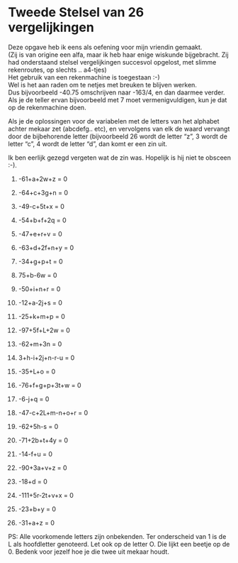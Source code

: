 # Tweede Stelsel van 26 vergelijkingen

Deze opgave heb ik eens als oefening voor mijn vriendin gemaakt.  
(Zij is van origine een alfa, maar ik heb haar enige wiskunde
bijgebracht. Zij had onderstaand stelsel vergelijkingen succesvol
opgelost, met slimme rekenroutes, op slechts .. a4-tjes)  
Het gebruik van een rekenmachine is toegestaan :-)  
Wel is het aan raden om te netjes met breuken te blijven werken.  
Dus bijvoorbeeld -40.75 omschrijven naar -163/4, en dan daarmee verder.
Als je de teller ervan bijvoorbeeld met 7 moet vermenigvuldigen, kun je
dat op de rekenmachine doen.

Als je de oplossingen voor de variabelen met de letters van het alphabet
achter mekaar zet (abcdefg.. etc), en vervolgens van elk de waard
vervangt door de bijbehorende letter (bijvoorbeeld 26 wordt de letter
“z”, 3 wordt de letter “c”, 4 wordt de letter “d”, dan komt er een zin
uit.  
  
Ik ben eerlijk gezegd vergeten wat de zin was. Hopelijk is hij niet te
obsceen :-).

1.  -61+a+2w+z = 0

2.  -64+c+3g+n = 0

3.  -49-c+5t+x = 0

4.  -54+b+f+2q = 0

5.  -47+e+r+v = 0

6.  -63+d+2f+n+y = 0

7.  -34+g+p+t = 0

8.  75+b-6w = 0

9.  -50+i+n+r = 0

10. -12+a-2j+s = 0

11. -25+k+m+p = 0

12. -97+5f+L+2w = 0

13. -62+m+3n = 0

14. 3+h-i+2j+n-r-u = 0

15. -35+L+o = 0

16. -76+f+g+p+3t+w = 0

17. -6-j+q = 0

18. -47-c+2L+m-n+o+r = 0

19. -62+5h-s = 0

20. -71+2b+t+4y = 0

21. -14-f+u = 0

22. -90+3a+v+z = 0

23. -18+d = 0

24. -111+5r-2t+v+x = 0

25. -23+b+y = 0

26. -31+a+z = 0

PS: Alle voorkomende letters zijn onbekenden. Ter onderscheid van 1 is
de L als hoofdletter genoteerd. Let ook op de letter O. Die lijkt een
beetje op de 0. Bedenk voor jezelf hoe je die twee uit mekaar houdt.

